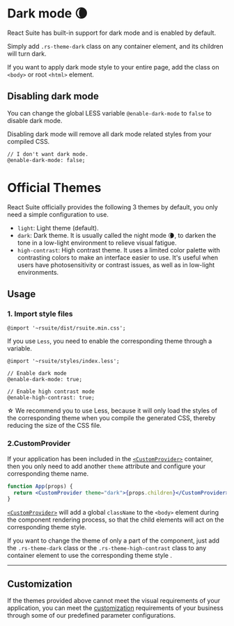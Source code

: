 # Dark mode 🌘

React Suite has built-in support for dark mode and is enabled by default.

Simply add `.rs-theme-dark` class on any container element, and its children will turn dark.

If you want to apply dark mode style to your entire page, add the class on `<body>` or root `<html>` element.

## Disabling dark mode

You can change the global LESS variable `@enable-dark-mode` to `false` to disable dark mode.

Disabling dark mode will remove all dark mode related styles from your compiled CSS.

```less
// I don't want dark mode.
@enable-dark-mode: false;
```

# Official Themes

React Suite officially provides the following 3 themes by default, you only need a simple configuration to use.

- `light`: Light theme (default).
- `dark`: Dark theme. It is usually called the night mode 🌘, to darken the tone in a low-light environment to relieve visual fatigue.
- `high-contrast`: High contrast theme. It uses a limited color palette with contrasting colors to make an interface easier to use.
  It's useful when users have photosensitivity or contrast issues, as well as in low-light environments.

## Usage

### 1. Import style files

```
@import '~rsuite/dist/rsuite.min.css';
```

If you use `Less`, you need to enable the corresponding theme through a variable.

```
@import '~rsuite/styles/index.less';

// Enable dark mode
@enable-dark-mode: true;

// Enable high contrast mode
@enable-high-contrast: true;
```

☆ We recommend you to use Less, because it will only load the styles of the corresponding theme when you compile the generated CSS, thereby reducing the size of the CSS file.

### 2.CustomProvider

If your application has been included in the [`<CustomProvider>`](/components/custom-provider) container, then you only need to add another `theme` attribute and configure your corresponding theme name.

```jsx
function App(props) {
  return <CustomProvider theme="dark">{props.children}</CustomProvider>;
}
```

[`<CustomProvider>`](/components/custom-provider) will add a global `className` to the `<body>` element during the component rendering process, so that the child elements will act on the corresponding theme style.

If you want to change the theme of only a part of the component, just add the `.rs-theme-dark` class or the `.rs-theme-high-contrast` class to any container element to use the corresponding theme style .

---

## Customization

If the themes provided above cannot meet the visual requirements of your application, you can meet the [customization](/guide/customization) requirements of your business through some of our predefined parameter configurations.

